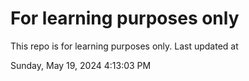 # For learning purposes only
This repo is for learning purposes only.
Last updated at

Sunday, May 19, 2024 4:13:03 PM

